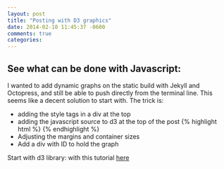 ```yaml
---
layout: post
title: "Posting with D3 graphics"
date: 2014-02-10 11:45:37 -0600
comments: true
categories: 
---
```


<script src="http://d3js.org/d3.v2.js"></script> 


## See what can be done with Javascript:

I wanted to add dynamic graphs on the static build with Jekyll and Octopress, and still be able to push directly from the terminal line. This seems like a decent solution to start with. The trick is:

* adding the style tags in a div at the top
* adding the javascript source to d3 at the top of the post	 {% highlight html %} <script src="http://d3js.org/d3.v2.js"></script>  {% endhighlight %} 
* Adjusting the margins and container sizes
* Add	 a div with ID to hold the graph


Start with d3 library: with this tutorial [here](http://robdodson.me/blog/2012/05/02/d3-js-and-octopress/)


<div>
  <style type="text/css">

    .chart {
      font-family: Arial, sans-serif;
      font-size: 10px;
      margin-top: -40px;
    }

    .bar {
      fill: steelblue;
    }

    .axis path, .axis line {
      fill: none;
      stroke: #000;
      shape-rendering: crispEdges;
    }

  </style>
</div>

<script type="text/javascript">

  var data = [6, 1, 2, 3, 5, 4,8];

  var margin = {top: 40, right: 40, bottom: 40, left: 40},
      width = $('.entry-content').width(),
      height = 300;

  $(window).resize(function() {
    width = $('.entry-content').width();
  });

</script>


<!-- D3.js Chart -->


<div id='chart-1'></div>

<script type='text/javascript'>
(function() {

  function draw() {

    $('#chart-1').empty();

    var x = d3.scale.linear()
        .domain([0, d3.max(data)])
        .range([0, width - margin.left - margin.right]);

    var y = d3.scale.ordinal()
        .domain(d3.range(data.length))
        .rangeRoundBands([height - margin.top - margin.bottom, 0], 0.2);

    var xAxis = d3.svg.axis()
        .scale(x)
        .orient('bottom')
        .tickPadding(8);

    var yAxis = d3.svg.axis()
        .scale(y)
        .orient('left')
        .tickPadding(8)
        .tickSize(0);

    var svg = d3.select('#chart-1').append('svg')
        .attr('width', width)
        .attr('height', height)
        .attr('class', 'chart')
      .append('g')
        .attr('transform', 'translate(' + margin.left + ', ' + margin.top + ')');

    svg.selectAll('.chart')
        .data(data)
        .enter().append('rect')
        .attr('class', 'bar')
        .attr('y', function(d, i) { return y(i) })
        .attr('width', x)
        .attr('height', y.rangeBand());

    svg.append('g')
        .attr('class', 'x axis')
        .attr('transform', 'translate(0, ' + y.rangeExtent()[1] + ')')
        .call(xAxis);

    svg.append('g')
        .attr('class', 'y axis')
        .call(yAxis)
      .selectAll('text')
        .text(function(d) { return String.fromCharCode(d + 65); });

  }

  draw();

  $(window).resize(function() {
    draw();
  });

})();
</script>


